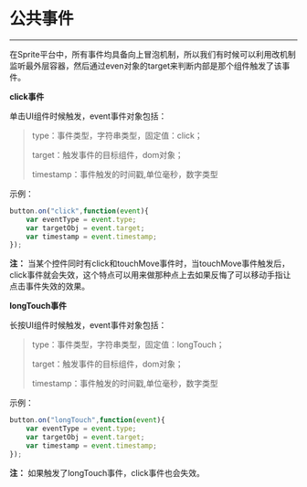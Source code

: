 <h1>公共事件</h1>

----------
  
在Sprite平台中，所有事件均具备向上冒泡机制，所以我们有时候可以利用改机制监听最外层容器，然后通过even对象的target来判断内部是那个组件触发了该事件。

**click事件**

单击UI组件时候触发，event事件对象包括：  

>   type：事件类型，字符串类型，固定值：click；
>   
>   target：触发事件的目标组件，dom对象；
>   
>   timestamp：事件触发的时间戳,单位毫秒，数字类型

示例：   

```javascript
button.on("click",function(event){
    var eventType = event.type;
    var targetObj = event.target;
    var timestamp = event.timestamp;
});

```

**注：**  当某个控件同时有click和touchMove事件时，当touchMove事件触发后，click事件就会失效，这个特点可以用来做那种点上去如果反悔了可以移动手指让点击事件失效的效果。


**longTouch事件**  

长按UI组件时候触发，event事件对象包括：  

>   type：事件类型，字符串类型，固定值：longTouch；  
>     
>  target：触发事件的目标组件，dom对象；  
>     
>  timestamp：事件触发的时间戳,单位毫秒，数字类型
 

示例：  

```javascript
button.on("longTouch",function(event){
    var eventType = event.type;
    var targetObj = event.target;
    var timestamp = event.timestamp;
});

```

**注：**  如果触发了longTouch事件，click事件也会失效。


 


